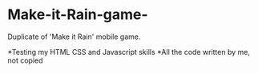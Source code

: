 # Make-it-Rain-game-

Duplicate of 'Make it Rain' mobile game.

*Testing my HTML CSS and Javascript skills
*All the code written by me, not copied
